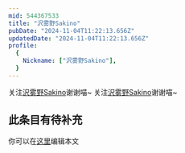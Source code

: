 ```yaml
---
mid: 544367533
title: "沢雾野Sakino"
pubDate: "2024-11-04T11:22:13.656Z"
updatedDate: "2024-11-04T11:22:13.656Z"
profile:
  {
    Nickname: ["沢雾野Sakino"],
  }
---
```


关注[沢雾野Sakino](https://space.bilibili.com/544367533)谢谢喵~ 关注[沢雾野Sakino](https://space.bilibili.com/544367533)谢谢喵~

## 此条目有待补充
你可以在[这里](https://github.com/Yuhanawa/VTuber.ICU/edit/master/src/content/v/沢雾野Sakino/index.md)编辑本文
